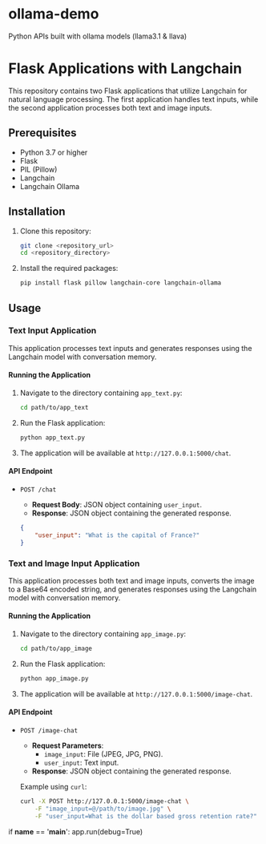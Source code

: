 # ollama-demo
Python APIs built with ollama models (llama3.1 &amp; llava)


# Flask Applications with Langchain

This repository contains two Flask applications that utilize Langchain for natural language processing. The first application handles text inputs, while the second application processes both text and image inputs.

## Prerequisites

- Python 3.7 or higher
- Flask
- PIL (Pillow)
- Langchain
- Langchain Ollama

## Installation

1. Clone this repository:
    ```bash
    git clone <repository_url>
    cd <repository_directory>
    ```

2. Install the required packages:
    ```bash
    pip install flask pillow langchain-core langchain-ollama
    ```

## Usage

### Text Input Application

This application processes text inputs and generates responses using the Langchain model with conversation memory.

#### Running the Application

1. Navigate to the directory containing `app_text.py`:
    ```bash
    cd path/to/app_text
    ```

2. Run the Flask application:
    ```bash
    python app_text.py
    ```

3. The application will be available at `http://127.0.0.1:5000/chat`.

#### API Endpoint

- `POST /chat`
    - **Request Body**: JSON object containing `user_input`.
    - **Response**: JSON object containing the generated response.

    ```json
    {
        "user_input": "What is the capital of France?"
    }
    ```

### Text and Image Input Application

This application processes both text and image inputs, converts the image to a Base64 encoded string, and generates responses using the Langchain model with conversation memory.

#### Running the Application

1. Navigate to the directory containing `app_image.py`:
    ```bash
    cd path/to/app_image
    ```

2. Run the Flask application:
    ```bash
    python app_image.py
    ```

3. The application will be available at `http://127.0.0.1:5000/image-chat`.

#### API Endpoint

- `POST /image-chat`
    - **Request Parameters**:
        - `image_input`: File (JPEG, JPG, PNG).
        - `user_input`: Text input.
    - **Response**: JSON object containing the generated response.

    Example using `curl`:
    ```bash
    curl -X POST http://127.0.0.1:5000/image-chat \
        -F "image_input=@/path/to/image.jpg" \
        -F "user_input=What is the dollar based gross retention rate?"
    ```

if __name__ == '__main__':
    app.run(debug=True)
